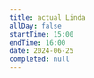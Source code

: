 ```yaml
---
title: actual Linda
allDay: false
startTime: 15:00
endTime: 16:00
date: 2024-06-25
completed: null
---
```

